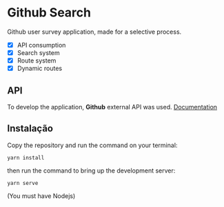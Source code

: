 # Github Search

Github user survey application, made for a selective process.

- [X] API consumption
- [X] Search system
- [X] Route system
- [X] Dynamic routes

## API 

To develop the application, <b>Github</b> external API was used.
[Documentation](https://developer.github.com/v3/)

## Instalação

Copy the repository and run the command on your terminal:
```
yarn install
```

then run the command to bring up the development server:
```
yarn serve
```
(You must have Nodejs)
